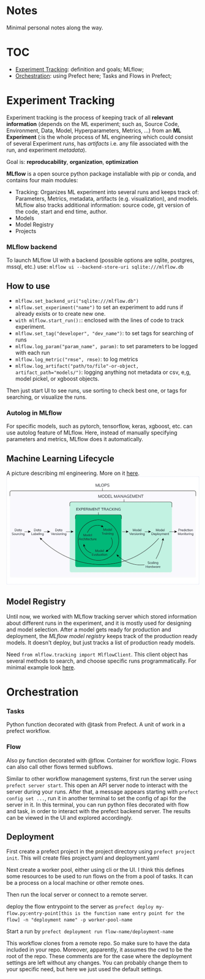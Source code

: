 # Notes
Minimal personal notes along the way.

# TOC

* [Experiment Tracking](#experiment-tracking): definition and goals; MLflow;
* [Orchestration](#orchestration): using Prefect here; Tasks and Flows in Prefect;

# Experiment Tracking

Experiment tracking is the process of keeping track of all **relevant information** (depends on the ML experiment; such as, Source Code, Environment, Data, Model, Hyperparameters, Metrics, ...) from an **ML Experiment** (:is the whole process of ML engineering which could consist of several Experiment *runs*, has *artifacts* i.e. any file associated with the run, and experiment *metadata*).

Goal is: **reproducability**, **organization**, **optimization**

**MLflow** is a open source python package installable with pip or conda, and contains four main modules:
* Tracking: Organizes ML experiment into several runs and keeps track of: Parameters, Metrics, metadata, artifacts (e.g. visualization), and models. MLflow also tracks additional information: source code, git version of the code, start and end time, author. 
* Models
* Model Registry
* Projects

### MLflow backend
To launch MLflow UI with a backend (possible options are sqlite, postgres, mssql, etc.) use: ```mlflow ui --backend-store-uri sqlite:///mlflow.db```

## How to use
* ```mlflow.set_backend_uri("sqlite:///mlflow.db")```
* ```mlflow.set_experiment("name")``` to set an experiment to add runs if already exists or to create new one.
* ```with mlflow.start_run():```: enclosed with the lines of code to track experiment.
* ```mlflow.set_tag("developer", "dev_name")```: to set tags for searching of runs
* ```mlflow.log_param("param_name", param)```: to set parameters to be logged with each run
* ```mlflow.log_metric("rmse", rmse)```: to log metrics
* ```mlflow.log_artifact("path/to/file"-or-object, artifact_path="models/")```: logging anything not metadata or csv, e,g, model pickel, or xgboost objects.

Then just start UI to see runs, use sorting to check best one, or tags for searching, or visualize the runs.

### Autolog in MLflow
For specific models, such as pytorch, tensorflow, keras, xgboost, etc. can use autolog feature of MLflow. Here, instead of manually specifying parameters and metrics, MLflow does it automatically.

## Machine Learning Lifecycle
A picture describing ml engineering. More on it [here](https://neptune.ai/blog/ml-experiment-tracking).
![MLops lifecycle](../images/MLOps_cycle.webp)

## Model Registry

Until now, we worked with MLflow tracking server which stored information about different runs in the experiment, and it is mostly used for designing and model selection. After a model gets ready for production and deployment, the *MLflow model registry* keeps track of the production ready models. It doesn't deploy, but just tracks a list of production ready models.

Need ```from mlflow.tracking import MlflowClient```. This client object has several methods to search, and choose specific runs programmatically. For minimal example look [here](../hw02-experiment-tracking/register_model.py).

# Orchestration

### Tasks
Python function decorated with @task from Prefect. A unit of work in a prefect workflow.

### Flow
Also py function decorated with @flow. Container for workflow logic. Flows can also call other flows termed subflows.

Similar to other workflow management systems, first run the server using ```prefect server start```. This open an API server node to interact with the server during your runs. After that, a message appears starting with ```prefect config set ...```, run it in another terminal to set the config of api for the server in it. In this terminal, you can run python files decorated with flow and task, in order to interact with the prefect backend server. The results can be viewed in the UI and explored accordingly.

## Deployment

First create a prefect project in the project directory using ```prefect project init```. This will create files project.yaml and deployment.yaml

Next create a worker pool, either using cli or the UI. I think this defines some resources to be used to run flows on the from a pool of tasks. It can be a process on a local machine or other remote ones.

Then run the local server or connect to a remote server.

deploy the flow entrypoint to the server as ```prefect deploy my-flow.py:entry-point[this is the function name entry point for the flow] -n "deployment name" -p worker-pool-name```

Start a run by ```prefect deployment run flow-name/deployment-name```

This workflow clones from a remote repo. So make sure to have the data included in your repo. Moreover, apparently, it assumes the cwd to be the root of the repo. These comments are for the case where the deployment settings are left without any changes. You can probably change them to your specific need, but here we just used the default settings.


